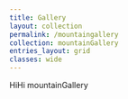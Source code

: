 ```yaml
---
title: Gallery
layout: collection
permalink: /mountaingallery
collection: mountainGallery
entries_layout: grid
classes: wide 
---
```


HiHi mountainGallery